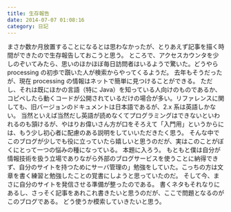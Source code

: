 ```yaml
---
title: 生存報告
date: 2014-07-07 01:08:16
category: 日記
---
```


まさか数か月放置することになるとは思わなかったが、とりあえず記事を描く時間ができたので生存報告しておこうと思う。
ところで、アクセスカウンタを少しのぞいてみたら、思いのほかほぼ毎日訪問者はいるようで驚いた。どうやら processing の初歩で躓いた人が検索からやってくるようだ。
去年もそうだったが、現在 processing の情報はネットで簡単に見つけることができる。
ただし、それは既にほかの言語（特に Java）を知っている人向けのものであるか、コピペしたら動くコードが公開されているだけの場合が多い。リファレンスに関しても、旧バージョンのドキュメントは日本語であるが、2.x 系は英語しかない。
当然といえば当然だし英語が読めなくてプログラミングはできないといわれるのも頷けるが、やはりお偉いさん方が口をそろえて「入門用」というからには、もう少し初心者に配慮のある説明をしていいただきたく思う。
そんな中でこのブログが少しでも役に立っていたら嬉しいと思うのだが、実はこのことがぼくにとって一つの悩みの種になっている。
本題に入ろう。
もともと僕は自分が情報技術を扱う立場でありながら外部のブログサービスを使うことに納得できず、自分のサイトを持つためにサーバ管理の」勉強をしていた。こっちの方は文章を書く練習と勉強したことの覚書にしようと思っていたのだ。
そして今、まさに自分のサイトを発信させる準備が整ったのである。
書くネタもそれなりにあるし、さっそく記事をあれこれ書きたいと思うのだが、ここで問題となるのがこのブログである。
どう使うか模索していきたいと思う。

##  
